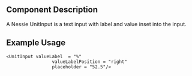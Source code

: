 Component Description
---------------------

A Nessie UnitInput is a text input with label and value inset into the input.

Example Usage
-------------

    <UnitInput valueLabel  = "%"
                     valueLabelPosition = "right"
                     placeholder = "52.5"/>
